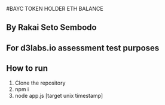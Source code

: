 #BAYC TOKEN HOLDER ETH BALANCE
## By Rakai Seto Sembodo
## For d3labs.io assessment test purposes

## How to run
1. Clone the repository
2. npm i
3. node app.js [target unix timestamp]
